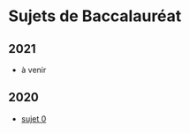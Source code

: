 # Sujets de Baccalauréat

## 2021

 - à venir

## 2020

 - [sujet 0](https://github.com/glassus/nsi/raw/master/sujet_0_Terminales.pdf)